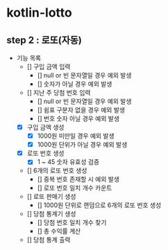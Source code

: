 # kotlin-lotto

## step 2 : 로또(자동)

- 기능 목록
  - [] 구입 금액 입력
    - [] null or 빈 문자열일 경우 예외 발생
    - [] 숫자가 아닐 경우 예외 발생
  - [] 지난 주 당첨 번호 입력
    - [] null or 빈 문자열일 경우 예외 발생
    - [] 쉼표 구분자 없을 경우 예외 발생
    - [] 번호 숫자 아닐 경우 예외 발생
  - [x] 구입 금액 생성
    - [x] 1000원 미만일 경우 예외 발생
    - [x] 1000원 단위가 아닐 경우 예외 발생
  - [x] 로또 번호 생성
    - [x] 1 ~ 45 숫자 유효성 검증
  - [] 6개의 로또 번호 생성
    - [] 중복 번호 존재할 시 예외 발생
    - [] 로또 번호 일치 개수 카운트
  - [] 로또 판매기 생성
    - [] 1000원 단위로 랜덤으로 6개의 로또 번호 생성
  - [] 당첨 통계기 생성
    - [] 당첨 번호 일치 개수 찾기
    - [] 총 수익률 계산
  - [] 당첨 통계 출력
